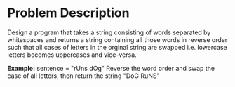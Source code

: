 # Problem Description
Design a program that takes a string consisting of words separated by whitespaces and returns a string containing all those words in reverse order such that all cases of letters in the orginal string are swapped i.e. lowercase letters becomes uppercases and vice-versa.

**Example:**
sentence = "rUns dOg"
Reverse the word order and swap the case of all letters, then return the string "DoG RuNS"

